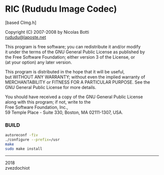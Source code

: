 # RIC (Rududu Image Codec)
[based CImg.h]

   Copyright (C) 2007-2008 by Nicolas Botti  
   <rududu@laposte.net>  

   This program is free software; you can redistribute it and/or modify  
   it under the terms of the GNU General Public License as published by  
   the Free Software Foundation; either version 3 of the License, or  
   (at your option) any later version.  

   This program is distributed in the hope that it will be useful,  
   but WITHOUT ANY WARRANTY; without even the implied warranty of  
   MERCHANTABILITY or FITNESS FOR A PARTICULAR PURPOSE.  See the  
   GNU General Public License for more details.  

   You should have received a copy of the GNU General Public License  
   along with this program; if not, write to the  
   Free Software Foundation, Inc.,  
   59 Temple Place - Suite 330, Boston, MA  02111-1307, USA.  

### BUILD

```bash
autoreconf -fiv
./configure --prefix=/usr
make
sudo make install
```

---  
2018  
zvezdochiot
